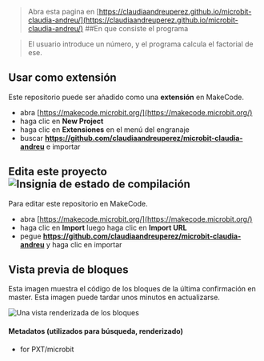 
> Abra esta pagina en [https://claudiaandreuperez.github.io/microbit-claudia-andreu/](https://claudiaandreuperez.github.io/microbit-claudia-andreu/)
##En que consiste el programa

> El usuario introduce un número, y el programa calcula el factorial de ese.

## Usar como extensión

Este repositorio puede ser añadido como una **extensión** en MakeCode.

* abra [https://makecode.microbit.org/](https://makecode.microbit.org/)
* haga clic en **New Project**
* haga clic en **Extensiones** en el menú del engranaje
* buscar **https://github.com/claudiaandreuperez/microbit-claudia-andreu** e importar

## Edita este proyecto ![Insignia de estado de compilación](https://github.com/claudiaandreuperez/microbit-claudia-andreu/workflows/MakeCode/badge.svg)

Para editar este repositorio en MakeCode.

* abra [https://makecode.microbit.org/](https://makecode.microbit.org/)
* haga clic en **Import** luego haga clic en **Import URL**
* pegue **https://github.com/claudiaandreuperez/microbit-claudia-andreu** y haga clic en importar

## Vista previa de bloques

Esta imagen muestra el código de los bloques de la última confirmación en master.
Esta imagen puede tardar unos minutos en actualizarse.

![Una vista renderizada de los bloques](https://github.com/claudiaandreuperez/microbit-claudia-andreu/raw/master/.github/makecode/blocks.png)

#### Metadatos (utilizados para búsqueda, renderizado)

* for PXT/microbit
<script src="https://makecode.com/gh-pages-embed.js"></script><script>makeCodeRender("{{ site.makecode.home_url }}", "{{ site.github.owner_name }}/{{ site.github.repository_name }}");</script>
